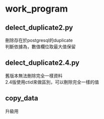 # work_program
## delect_duplicate2.py
刪除存在於postgresql的duplicate  
判斷依據為，數值欄位取最大值保留

## delect_duplicate2.4.py
舊版本無法刪除完全一樣資料  
2.4版使用ctid來做區別，可以刪除完全一樣的值

## copy_data
升級用
